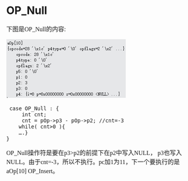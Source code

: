 # OP_Null
<font face="微软雅黑" size="3px">

下图是OP_Null的内容:

![]( 4-5-14.jpg)
```
 case OP_Null : {
	 int cnt;
	 cnt = pOp->p3 - pOp->p2; //cnt=-3
	while( cnt>0 ){
	….}
}
```
OP_Null操作符是要在p3>p2的前提下在p2中写入NULL， p3也写入NULL。由于cnt=-3，所以不执行。pc加1为11，下一个要执行的是aOp[10] OP_Insert。

